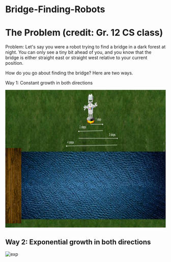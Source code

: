 # Bridge-Finding-Robots

<h1> The Problem (credit: Gr. 12 CS class)</h1>
<p>Problem: Let's say you were a robot trying to find a bridge in a dark forest at night. You can only see a tiny bit ahead of you, and you know that the bridge is either straight east or straight west relative to your current position.</p>

<p>How do you go about finding the bridge? Here are two ways.</p>

<h21> Way 1: Constant growth in both directions </h1>

<img src="readme/cg.jpg" alt="cg" width="960" height="432">

<h2> Way 2: Exponential growth in both directions </h2>

<img src="readme/expcg.jpg" alt="exp" width="960" height="432">
